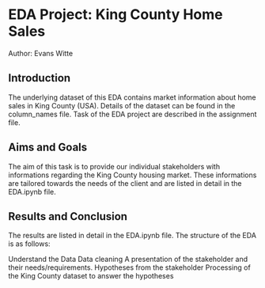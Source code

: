 # EDA Project: King County Home Sales
Author: Evans Witte

## Introduction
The underlying dataset of this EDA contains market information about home sales in King County (USA). Details of the dataset can be found in the column_names file. Task of the EDA project are described in the assignment file.

## Aims and Goals
The aim of this task is to provide our individual stakeholders with informations regarding the King County housing market. These informations are tailored towards the needs of the client and are listed in detail in the EDA.ipynb file.

## Results and Conclusion
The results are listed in detail in the EDA.ipynb file. The structure of the EDA is as follows:

Understand the Data
Data cleaning
A presentation of the stakeholder and their needs/requirements.
Hypotheses from the stakeholder
Processing of the King County dataset to answer the hypotheses
